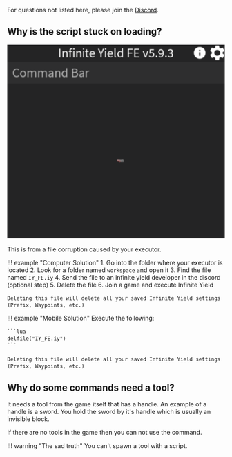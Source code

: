 For questions not listed here, please join the [Discord](https://discord.com/invite/78ZuWSq).

## Why is the script stuck on loading?

<img src="../../assets/stuck_loop.png" alt="infinite loading">

This is from a file corruption caused by your executor.

!!! example "Computer Solution"
	1. Go into the folder where your executor is located
	2. Look for a folder named `workspace` and open it
	3. Find the file named `IY_FE.iy`
	4. Send the file to an infinite yield developer in the discord (optional step)
	5. Delete the file
	6. Join a game and execute Infinite Yield
	
	Deleting this file will delete all your saved Infinite Yield settings (Prefix, Waypoints, etc.)

!!! example "Mobile Solution"
	Execute the following:
	
	```lua
	delfile("IY_FE.iy")
	```

	Deleting this file will delete all your saved Infinite Yield settings (Prefix, Waypoints, etc.)

## Why do some commands need a tool?

It needs a tool from the game itself that has a handle. An example of a handle is a sword. You hold the sword by it's handle which is usually an invisible block.

If there are no tools in the game then you can not use the command.

!!! warning "The sad truth"
	You can't spawn a tool with a script.
